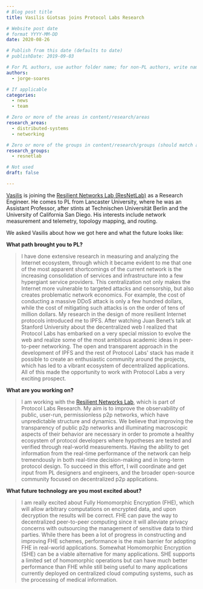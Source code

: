 ```yaml
---
# Blog post title
title: Vasilis Giotsas joins Protocol Labs Research

# Website post date
# format YYYY-MM-DD
date: 2020-08-26

# Publish from this date (defaults to date)
# publishDate: 2019-09-03

# For PL authors, use author folder name; for non-PL authors, write name as in paper within ""
authors:
  - jorge-soares

# If applicable
categories:
  - news
  - team

# Zero or more of the areas in content/research/areas
research_areas:
  - distributed-systems
  - networking

# Zero or more of the groups in content/research/groups (should match author membership)
research_groups:
  - resnetlab

# Not used
draft: false

---
```


[Vasilis](/authors/vasilis-giotsas/) is joining the [Resilient Networks Lab (ResNetLab)](/groups/resnetlab/) as a Research Engineer. He comes to PL from Lancaster University, where he was an Assistant Professor, after stints at Technischen Universität Berlin and the University of California San Diego. His interests include network measurement and telemetry, topology mapping, and routing.

We asked Vasilis about how we got here and what the future looks like:

**What path brought you to PL?**

> I have done extensive research in measuring and analyzing the Internet ecosystem, through which it became evident to me that one of the most apparent shortcomings of the current network is the increasing consolidation of services and infrastructure into a few hypergiant service providers. This centralization not only makes the Internet more vulnerable to targeted attacks and censorship, but also creates problematic network economics. For example, the cost of conducting a massive DDoS attack is only a few hundred dollars, while the cost of mitigating such attacks is on the order of tens of million dollars. My research in the design of more resilient Internet protocols introduced me to IPFS. After watching Juan Benet’s talk at Stanford University about the decentralized web I realized that Protocol Labs has embarked on a very special mission to evolve the web and realize some of the most ambitious academic ideas in peer-to-peer networking. The open and transparent approach in the development of IPFS and the rest of Protocol Labs' stack has made it possible to create an enthusiastic community around the projects, which has led to a vibrant ecosystem of decentralized applications. All of this made the opportunity to work with Protocol Labs a very exciting prospect.

**What are you working on?**

> I am working with the [Resilient Networks Lab](/groups/resnetlab/), which is part of Protocol Labs Research. My aim is to improve the observability of public, user-run, permissionless p2p networks, which have unpredictable structure and dynamics. We believe that improving the transparency of public p2p networks and illuminating macroscopic aspects of their behavior are necessary in order to promote a healthy ecosystem of protocol developers where hypotheses are tested and verified through real-world measurements. Having the ability to get information from the real-time performance of the network can help tremendously in both real-time decision-making and in long-term protocol design. To succeed in this effort, I will coordinate and get input from PL designers and engineers, and the broader open-source community focused on decentralized p2p applications.

**What future technology are you most excited about?**

> I am really excited about Fully Homomorphic Encryption (FHE), which will allow arbitrary computations on encrypted data, and upon decryption the results will be correct. FHE can pave the way to decentralized peer-to-peer computing since it will alleviate privacy concerns with outsourcing the management of sensitive data to third parties. While there has been a lot of progress in constructing and improving FHE schemes, performance is the main barrier for adopting FHE in real-world applications. Somewhat Homomorphic Encryption (SHE) can be a viable alternative for many applications. SHE supports a limited set of homomorphic operations but can have much better performance than FHE while still being useful to many applications currently deployed on centralized cloud computing systems, such as the processing of medical information.
